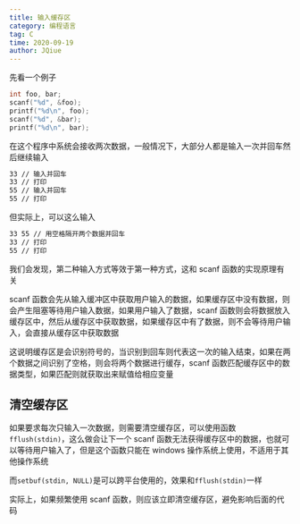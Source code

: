 ```yaml
---
title: 输入缓存区
category: 编程语言
tag: C
time: 2020-09-19
author: JQiue
---
```


先看一个例子

```c
int foo, bar;
scanf("%d", &foo);
printf("%d\n", foo);
scanf("%d", &bar);
printf("%d\n", bar);
```

在这个程序中系统会接收两次数据，一般情况下，大部分人都是输入一次并回车然后继续输入

```bash
33 // 输入并回车
33 // 打印
55 // 输入并回车
55 // 打印
```

但实际上，可以这么输入

```bash
33 55 // 用空格隔开两个数据并回车
33 // 打印
55 // 打印
```

我们会发现，第二种输入方式等效于第一种方式，这和 scanf 函数的实现原理有关

scanf 函数会先从输入缓冲区中获取用户输入的数据，如果缓存区中没有数据，则会产生阻塞等待用户输入数据，如果用户输入了数据，scanf 函数则会将数据放入缓存区中，然后从缓存区中获取数据，如果缓存区中有了数据，则不会等待用户输入，会直接从缓存区中获取数据

这说明缓存区是会识别符号的，当识别到回车则代表这一次的输入结束，如果在两个数据之间识别了空格，则会将两个数据进行缓存，scanf 函数匹配缓存区中的数据类型，如果匹配则就获取出来赋值给相应变量

## 清空缓存区

如果要求每次只输入一次数据，则需要清空缓存区，可以使用函数`fflush(stdin)`，这么做会让下一个 scanf 函数无法获得缓存区中的数据，也就可以等待用户输入了，但是这个函数只能在 windows 操作系统上使用，不适用于其他操作系统

而`setbuf(stdin, NULL)`是可以跨平台使用的，效果和`fflush(stdin)`一样

实际上，如果频繁使用 scanf 函数，则应该立即清空缓存区，避免影响后面的代码
